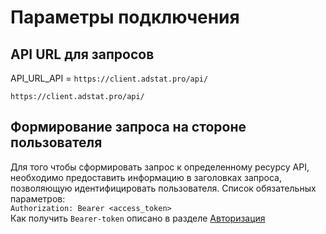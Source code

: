 # Параметры подключения
## API URL для запросов
API_URL_API = `https://client.adstat.pro/api/`
```copy
https://client.adstat.pro/api/
```
## Формирование запроса на стороне пользователя
Для того чтобы сформировать запрос к определенному ресурсу API, необходимо предоставить информацию в заголовках запроса, позволяющую идентифицировать пользователя. Список обязательных параметров: <br>
`Authorization: Bearer <access_token>` <br>
Как получить `Bearer-token` описано в разделе [Авторизация](authorization.md)  
